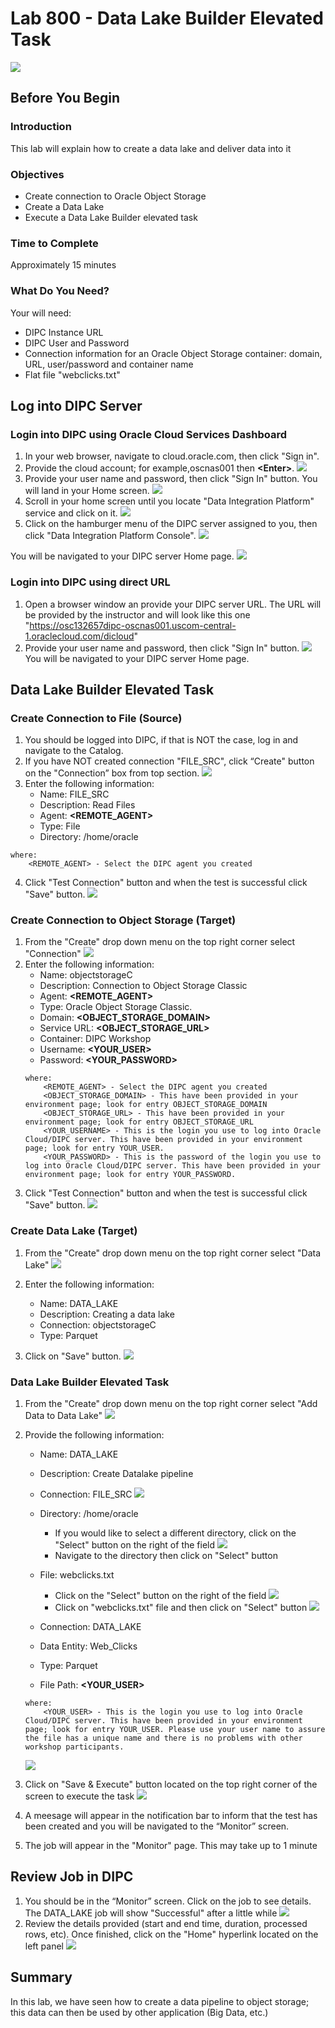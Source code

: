 # Lab 800 - Data Lake Builder Elevated Task 
![](images/800/image800_0.png)

## Before You Begin

### Introduction
This lab will explain how to create a data lake and deliver data into it

### Objectives
- Create connection to Oracle Object Storage
- Create a Data Lake 
- Execute a Data Lake Builder elevated task

### Time to Complete 
Approximately 15 minutes

### What Do You Need?
Your will need:
- DIPC Instance URL
- DIPC User and Password
- Connection information for an Oracle Object Storage container: domain, URL, user/password and container name
- Flat file "webclicks.txt"


## Log into DIPC Server

### Login into DIPC using Oracle Cloud Services Dashboard

1. In your web browser, navigate to cloud.oracle.com, then click "Sign in".
2. Provide the cloud account; for example,oscnas001 then **\<Enter\>**.
![](images/Common/Login/imageCommL_01.png)
3. Provide your user name and password, then click "Sign In" button. You will land in your Home screen. ![](images/Common/Login/imageCommL_02.png)
4. Scroll in your home screen until you locate "Data Integration Platform" service and click on it.  ![](images/Common/Login/imageCommL_03.png)
5. Click on the hamburger menu of the DIPC server assigned to you, then click "Data Integration Platform Console". ![](images/Common/Login/imageCommL_04.png)

You will be navigated to your DIPC server Home page. ![](images/Common/Login/imageCommL_05.png)

### Login into DIPC using direct URL

1. Open a browser window an provide your DIPC server URL. The URL will be provided by the instructor and will look like this one "https://osc132657dipc-oscnas001.uscom-central-1.oraclecloud.com/dicloud"
2. Provide your user name and password, then click "Sign In" button. ![](images/Common/Login/imageCommL_02.png)
You will be navigated to your DIPC server Home page.


## Data Lake Builder Elevated Task

### Create Connection to File (Source)
1. You should be logged into DIPC, if that is NOT the case, log in and navigate to the Catalog.
2.	If you have NOT created connection "FILE_SRC", click “Create" button on the "Connection” box from top section.
![](images/Common/General/imageCommG_04.png)
3. 	Enter the following information:
	- Name: FILE_SRC
	- Description: Read Files
	- Agent: **\<REMOTE_AGENT\>**
	- Type: File
	- Directory: /home/oracle
```
where:
    <REMOTE_AGENT> - Select the DIPC agent you created
```
4. Click "Test Connection" button and when the test is successful click "Save" button.
![](images/Common/Connections/imageCommC_03.png)	


### Create Connection to Object Storage (Target)
1. From the "Create" drop down menu on the top right corner select "Connection" 
![](images/Common/General/imageCommG_04.png)
2.	Enter the following information:
    - Name: objectstorageC 
    - Description: Connection to Object Storage Classic
    - Agent: **\<REMOTE_AGENT\>**
    - Type: Oracle Object Storage Classic.
    - Domain: **\<OBJECT_STORAGE_DOMAIN\>**
	- Service URL: **\<OBJECT_STORAGE_URL\>**
	- Container: DIPC Workshop
    - Username: **<YOUR_USER\>**
    - Password: **<YOUR_PASSWORD\>**
	```
	where:
		<REMOTE_AGENT> - Select the DIPC agent you created 
		<OBJECT_STORAGE_DOMAIN> - This have been provided in your environment page; look for entry OBJECT_STORAGE_DOMAIN
		<OBJECT_STORAGE_URL> - This have been provided in your environment page; look for entry OBJECT_STORAGE_URL
		<YOUR_USERNAME> - This is the login you use to log into Oracle Cloud/DIPC server. This have been provided in your environment page; look for entry YOUR_USER.
		<YOUR_PASSWORD> - This is the password of the login you use to log into Oracle Cloud/DIPC server. This have been provided in your environment page; look for entry YOUR_PASSWORD.
	```
3. Click "Test Connection" button and when the test is successful click "Save" button. 
![](images/800/image800_9.1.png)


### Create Data Lake (Target)
1. From the "Create" drop down menu on the top right corner select "Data Lake" 
![](images/800/image800_10.png)
2.	Enter the following information:
    - Name: DATA_LAKE
    - Description: Creating a data lake
    - Connection: objectstorageC
    - Type: Parquet

3. Click on "Save" button. 
![](images/800/image800_11.1.png)


### Data Lake Builder Elevated Task
1.	From the "Create" drop down menu on the top right corner select "Add Data to Data Lake" 
![](images/800/image800_12.png)
2.	Provide the following information:
	- Name:  DATA_LAKE
	- Description: Create Datalake pipeline
	- Connection: FILE_SRC
	![](images/800/image800_13.png)
	- Directory: /home/oracle 
		- If you would like to select a different directory, click on the "Select" button on the right of the field 
		![](images/800/image800_14.png)
		- Navigate to the directory then click on "Select" button 
	- File: webclicks.txt
		- Click on the "Select" button on the right of the field
		![](images/800/image800_14.1.png)
		- Click on  "webclicks.txt" file and then click on "Select" button 
		![](images/800/image800_15.png)

	- Connection: DATA_LAKE
	- Data Entity: Web_Clicks
	- Type: Parquet
	- File Path: **\<YOUR_USER\>**
	```
	where:
		<YOUR_USER> - This is the login you use to log into Oracle Cloud/DIPC server. This have been provided in your environment page; look for entry YOUR_USER. Please use your user name to assure the file has a unique name and there is no problems with other workshop participants.
	```
		
	![](images/800/image800_16.png)

3. Click on "Save & Execute" button located on the top right corner of the screen to execute the task 
![](images/800/image800_17.png)
4.	A meesage  will appear in the notification bar to inform that the test has been created and you will be navigated to the “Monitor” screen. 
5.	The job will appear in the "Monitor" page. This may take up to 1 minute


## Review Job in DIPC
1.	You should be in the “Monitor” screen. Click on the job to see details. The DATA_LAKE job will show "Successful" after a little while 
![](images/800/image800_18.png)
2.	Review the details provided (start and end time, duration, processed rows, etc). Once finished, click on the "Home" hyperlink located on the left panel 
![](images/800/image800_19.png)


## Summary
In this lab, we have seen how to create a data pipeline to object storage; this data can then be used by other application (Big Data, etc.)
